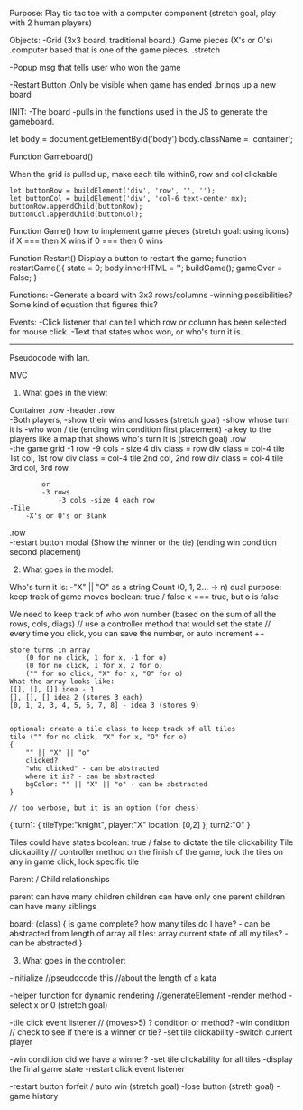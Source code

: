 Purpose:
Play tic tac toe with a computer component
    (stretch goal, play with 2 human players)

Objects:
-Grid (3x3 board, traditional board.)
    .Game pieces (X's or O's)
    .computer based that is one of the game pieces.
    .stretch

-Popup msg that tells user who won the game

-Restart Button
    .Only be visible when game has ended
    .brings up a new board



INIT:
-The board
-pulls in the functions used in the JS to generate the gameboard.

let body = document.getElementById('body')
body.className = 'container';

Function Gameboard()

When the grid is pulled up, make each tile within6, row and col clickable



    let buttonRow = buildElement('div', 'row', '', '');
    let buttonCol = buildElement('div', 'col-6 text-center mx);
    buttonRow.appendChild(buttonRow);
    buttonCol.appendChild(buttonCol);
    
    

Function Game()
    how to implement game pieces (stretch goal: using icons)
    if X === then X wins
    if 0 === then 0 wins


Function Restart()
Display a button to restart the game;
    function restartGame(){
        state = 0;
        body.innerHTML = '';
        buildGame();
        gameOver = False;
    }

Functions:
-Generate a board with 3x3 rows/columns
-winning possibilities? Some kind of equation that figures this?



Events:
-Click listener that can tell which row or column has been selected for mouse click.
-Text that states whos won, or who's turn it is.

---------------------------------------

Pseudocode with Ian.

MVC

1. What goes in the view:

Container
.row
    -header
.row   
    -Both players,
        -show their wins and losses (stretch goal)
        -show whose turn it is
        -who won / tie (ending win condition first placement)
        -a key to the players like a map that shows who's turn it is (stretch goal)
.row   
    -the game grid
            -1 row
            -9 cols - size 4
                div class = row
                    div class = col-4 tile
                        1st col, 1st row
                    div class = col-4 tile
                        2nd col, 2nd row
                    div class = col-4 tile
                        3rd col, 3rd row


            or
            -3 rows
                -3 cols -size 4 each row
    -Tile
        -X's or O's or Blank
.row       
    -restart button
modal (Show the winner or the tie) (ending win condition second placement)


2. What goes in the model:

Who's turn it is: 
    -"X" || "O"  as a string
    Count (0, 1, 2... -> n)
        dual purpose: keep track of game moves
    boolean: true / false x === true, but o is false

We need to keep track of who won
    number (based on the sum of all the rows, cols, diags)
        // use a controller method that would set the state
        // every time you click, you can save the number, or auto increment ++

    store turns in array
        (0 for no click, 1 for x, -1 for o)
        (0 for no click, 1 for x, 2 for o)
        ("" for no click, "X" for x, "O" for o)
    What the array looks like:
    [[], [], []] idea - 1
    [], [], [] idea 2 (stores 3 each)
    [0, 1, 2, 3, 4, 5, 6, 7, 8] - idea 3 (stores 9)


    optional: create a tile class to keep track of all tiles
    tile ("" for no click, "X" for x, "O" for o)
    {
        "" || "X" || "o"
        clicked?
        "who clicked" - can be abstracted
        where it is? - can be abstracted
        bgColor: "" || "X" || "o" - can be abstracted
    }

    // too verbose, but it is an option (for chess)
  {
      turn1: {
            tileType:"knight", 
            player:"X"
            location: [0,2]
            },
            turn2:"0"
      }


Tiles could have states
    boolean: true / false to dictate the tile clickability
        Tile clickability // controller method
        on the finish of the game, lock the tiles
        on any in game click, lock specific tile


Parent / Child relationships

parent can have many children
children can have only one parent
children can have many siblings


board: (class)
{
    is game complete?
    how many tiles do I have? - can be abstracted from length of array
        all tiles: array
    current state of all my tiles? - can be abstracted
}


3. What goes in the controller:

-initialize
    //pseudocode this
    //about the length of a kata

-helper function for dynamic rendering
    //generateElement
-render method
-select x or 0 (stretch goal)

-tile click event listener
    // (moves>5) ? condition or method?
    -win condition
    // check to see if there is a winner or tie?
    -set tile clickability 
    -switch current player

-win condition
    did we have a winner?
    -set tile clickability for all tiles
    -display the final game state
    -restart click event listener

-restart button
    forfeit / auto win (stretch goal)
-lose button (streth goal)
-game history


       
                        
                    